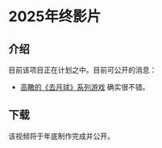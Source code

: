 # 2025年终影片

## 介绍

目前该项目正在计划之中。目前可公开的消息：

- [高瞰的《去月球》系列游戏](https://www.freebirdgames.com) 确实很不错。

## 下载
该视频将于年底制作完成并公开。
